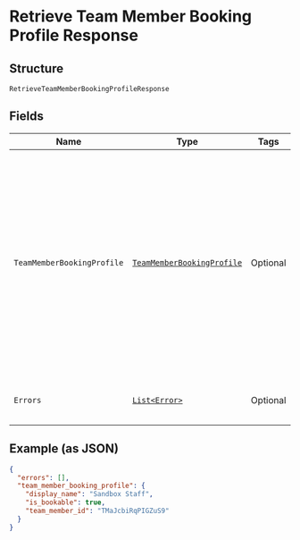 
# Retrieve Team Member Booking Profile Response

## Structure

`RetrieveTeamMemberBookingProfileResponse`

## Fields

| Name | Type | Tags | Description | Getter |
|  --- | --- | --- | --- | --- |
| `TeamMemberBookingProfile` | [`TeamMemberBookingProfile`](../../doc/models/team-member-booking-profile.md) | Optional | The booking profile of a seller's team member, including the team member's ID, display name, description and whether the team member can be booked as a service provider. | TeamMemberBookingProfile getTeamMemberBookingProfile() |
| `Errors` | [`List<Error>`](../../doc/models/error.md) | Optional | Errors that occurred during the request. | List<Error> getErrors() |

## Example (as JSON)

```json
{
  "errors": [],
  "team_member_booking_profile": {
    "display_name": "Sandbox Staff",
    "is_bookable": true,
    "team_member_id": "TMaJcbiRqPIGZuS9"
  }
}
```


